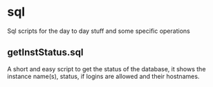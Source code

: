# sql
Sql scripts for the day to day stuff and some specific operations

## getInstStatus.sql
A short and easy script to get the status of the database, it shows the instance name(s), status, if logins are allowed and their hostnames.
